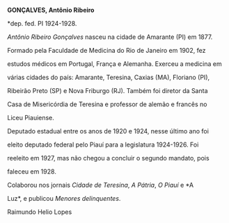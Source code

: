 **GONÇALVES, Antônio Ribeiro**



\*dep. fed. PI 1924-1928.



*Antônio Ribeiro Gonçalves* nasceu na cidade de Amarante (PI) em 1877.



Formado pela Faculdade de Medicina do Rio de Janeiro em 1902, fez

estudos médicos em Portugal, França e Alemanha. Exerceu a medicina em

várias cidades do país: Amarante, Teresina, Caxias (MA), Floriano (PI),

Ribeirão Preto (SP) e Nova Friburgo (RJ). Também foi diretor da Santa

Casa de Misericórdia de Teresina e professor de alemão e francês no

Liceu Piauiense.



Deputado estadual entre os anos de 1920 e 1924, nesse último ano foi

eleito deputado federal pelo Piauí para a legislatura 1924-1926. Foi

reeleito em 1927, mas não chegou a concluir o segundo mandato, pois

faleceu em 1928.



Colaborou nos jornais *Cidade de Teresina*, *A Pátria*, *O Piauí* e *A

Luz*, e publicou *Menores delinquentes*.



Raimundo Helio Lopes



